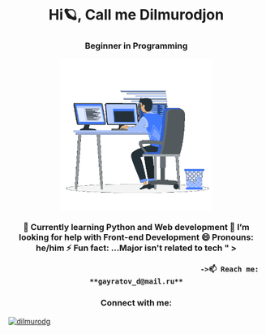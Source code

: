 <h1 align="center">Hi🪐, Call me Dilmurodjon</h1>
<h3 align="center">Beginner in Programming


<p><img aling="right" alt="gif" src="https://github.com/dilmurodg/dilmurodg/blob/main/coding-boy.gif" width="300" height="300" /></p>
  
  
  📖 Currently learning **Python** and **Web development**
  🤔 I’m looking for help with Front-end Development
  😄 Pronouns: he/him
  ⚡ Fun fact: ...Major isn't related to tech " >

                                                ->📫 Reach me: **gayratov_d@mail.ru**

<h3 align="center">Connect with me:</h3>
<p align="left">
<a href="https://linkedin.com/in/dilmurodjon-gayratov" target="blank"><img align="center" src="https://raw.githubusercontent.com/rahuldkjain/github-profile-readme-generator/master/src/images/icons/Social/linked-in-alt.svg" alt="dilmurodg" height="30" width="40" /></a>
